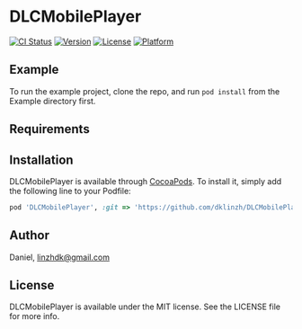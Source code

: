 # DLCMobilePlayer

[![CI Status](http://img.shields.io/travis/Daniel/DLCMobilePlayer.svg?style=flat)](https://travis-ci.org/Daniel/DLCMobilePlayer)
[![Version](https://img.shields.io/cocoapods/v/DLCMobilePlayer.svg?style=flat)](http://cocoapods.org/pods/DLCMobilePlayer)
[![License](https://img.shields.io/cocoapods/l/DLCMobilePlayer.svg?style=flat)](http://cocoapods.org/pods/DLCMobilePlayer)
[![Platform](https://img.shields.io/cocoapods/p/DLCMobilePlayer.svg?style=flat)](http://cocoapods.org/pods/DLCMobilePlayer)

## Example

To run the example project, clone the repo, and run `pod install` from the Example directory first.

## Requirements

## Installation

DLCMobilePlayer is available through [CocoaPods](http://cocoapods.org). To install
it, simply add the following line to your Podfile:

```ruby
pod 'DLCMobilePlayer', :git => 'https://github.com/dklinzh/DLCMobilePlayer.git'
```

## Author

Daniel, linzhdk@gmail.com

## License

DLCMobilePlayer is available under the MIT license. See the LICENSE file for more info.

